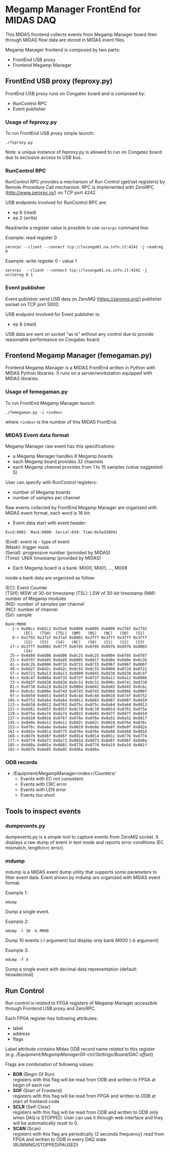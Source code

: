 # Megamp Manager FrontEnd for MIDAS DAQ

This MIDAS frontend collects events from Megamp Manager board then through MIDAS flow data are stored in MIDAS event files.

Megamp Manager frontend is composed by two parts:

- FrontEnd USB proxy
- Frontend Megamp Manager

## FrontEnd USB proxy (feproxy.py)

FrontEnd USB proxy runs on Congatec board and is composed by:

- RunControl RPC
- Event publisher

### Usage of feproxy.py

To run FrontEnd USB proxy simple launch:
```
./feproxy.py
```
Note: a unique instance of feproxy.py is allowed to run on Congatec board due to exclusive access to USB bus.

### RunControl RPC

RunControl RPC provides a mechanism of Run Control (get/set registers) by Remote Procedure Call mechanism.
RPC is implemented with ZeroRPC (http://www.zerorpc.io/) on TCP port 4242.

USB endpoints involved for RunControl RPC are:

- ep 6 (read)
- ep 2 (write)

Read/write a register value is possible to use `zerorpc` command line:

Example: read register 0
```
zerorpc --client --connect tcp://lxconga01.na.infn.it:4242 -j readreg 0
```

Example: write register 0 - value 1
```
zerorpc  --client --connect tcp://lxconga01.na.infn.it:4242 -j writereg 0 1
```

### Event publisher

Event publisher send USB data on ZeroMQ (https://zeromq.org/) publisher socket on TCP port 5000.

USB endpoint involved for Event publisher is:

- ep 8 (read)

USB data are sent on socket "as is" without any control due to provide reasonable performance on Congatec board.

## Frontend Megamp Manager (femegaman.py)

Frontend Megamp Manager is a MIDAS FrontEnd written in Python with MIDAS Python libraries. It runs on a server/workstation
equipped with MIDAS libraries.

### Usage of femegaman.py

To run FrontEnd Megamp Manager launch:
```
./femegaman.py -i <index>
```
where `<index>` is the number of this MIDAS FrontEnd.

### MIDAS Event data format

Megamp Manager raw event has this specifications:

- a Megamp Manager handles 8 Megamp boards
- each Megamp board provides 32 channels
- each Megamp channel provides from 1 to 15 samples (value suggested: 5)

User can specify with RunControl registers:
- number of Megamp boards
- number of samples per channel

Raw events collected by FrontEnd Megamp Manager are organized with MIDAS event format, each word is 16 bit:

- Event data start with event header:
```
Evid:0001- Mask:0000- Serial:639- Time:0x5ed38991
```
(Evid): event id - type of event\
(Mask): trigger mask\
(Serial): progressive number (provided by MIDAS)\
(Time): UNIX timestamp (provided by MIDAS)

- Each Megamp board is a bank: M000, M001, ..., M008

inside a bank data are organized as follow:

(EC): Event Counter\
(TSH): MSW of 30-bit timestamp
(TSL): LSW of 30-bit timestamp
(NM): number of Megamp modules\
(NS): number of samples per channel\
(NC): number of channel\
(Sx): sample
```
Bank:M000
   1-> 0x00cc 0x02c2 0x55e6 0x0008 0x0005 0x0000 0x278f 0x2792 
        (EC)   (TSH)  (TSL)  (NM)   (NS)   (NC)   (S0)   (S1)
   9-> 0x2792 0x37af 0x37af 0x0001 0x3fff 0x3fff 0x3fff 0x3fff
        (S2)   (S3)   (S4)   (NC)   (S0)   (S1)   (S2)   (S3)
  17-> 0x3fff 0x0002 0x077f 0x0705 0x0705 0x097b 0x097b 0x0003
        (S4)
  25-> 0x0d0d 0x0d06 0x0d06 0x0c25 0x0c25 0x0004 0x0705 0x0707 
  33-> 0x0707 0x0a05 0x0a05 0x0005 0x0d17 0x0d0e 0x0d0e 0x0c2b 
  41-> 0x0c2b 0x0006 0x071b 0x0715 0x0715 0x0967 0x0967 0x0007 
  49-> 0x0d27 0x0d2c 0x0d2c 0x0c55 0x0c55 0x0008 0x072d 0x0721 
  57-> 0x0721 0x0a13 0x0a13 0x0009 0x0d41 0x0d38 0x0d38 0x0c4f 
  65-> 0x0c4f 0x000a 0x0735 0x072f 0x072f 0x0a11 0x0a11 0x000b 
  73-> 0x0d3f 0x0d38 0x0d38 0x0c51 0x0c51 0x000c 0x0741 0x0738 
  81-> 0x0738 0x0a19 0x0a19 0x000d 0x0d41 0x0d45 0x0d45 0x0c6c 
  89-> 0x0c6c 0x000e 0x074d 0x0745 0x0745 0x096b 0x096b 0x000f 
  97-> 0x0d59 0x0d53 0x0d53 0x0c4d 0x0c4d 0x0010 0x074f 0x0752 
 105-> 0x0752 0x0a64 0x0a64 0x0011 0x0d65 0x0d67 0x0d67 0x0d10 
 113-> 0x0d10 0x0012 0x0763 0x075c 0x075c 0x0a64 0x0a64 0x0013 
 121-> 0x0d61 0x0d5f 0x0d5f 0x0c78 0x0c78 0x0014 0x0761 0x075e 
 129-> 0x075e 0x0a74 0x0a74 0x0015 0x0e03 0x0d7f 0x0d7f 0x0d10 
 137-> 0x0d10 0x0016 0x0767 0x076e 0x076e 0x0a52 0x0a52 0x0017 
 145-> 0x0e0e 0x0e11 0x0e11 0x0d2c 0x0d2c 0x0018 0x076d 0x076c 
 153-> 0x076c 0x0a6e 0x0a6e 0x0019 0x0e0a 0x0e0f 0x0e0f 0x0d2e 
 161-> 0x0d2e 0x001a 0x0775 0x076e 0x076e 0x0a68 0x0a68 0x001b 
 169-> 0x0d7b 0x0d6f 0x0d6f 0x0d14 0x0d14 0x001c 0x077b 0x0774 
 177-> 0x0774 0x0a72 0x0a72 0x001d 0x0d73 0x0d6f 0x0d6f 0x0d0a 
 185-> 0x0d0a 0x001e 0x0801 0x0776 0x0776 0x0a19 0x0a19 0x001f 
 193-> 0x0d7b 0x0e05 0x0e05 0x0d6a 0x0d6a 
```

### ODB records

- /Equipment/MegampManager\<index\>/Counters/
   - Events with EC not consistent
   - Events with CRC error
   - Events with LEN error
   - Events too short
   
## Tools to inspect events

### dumpevents.py

dumpevents.py is a simple tool to capture events from ZeroMQ socket. It displays a raw dump of event in text mode and reports
error conditions (EC mismatch, length/crc error).

### mdump

mdump is a MIDAS event dump utility that supports some parameters to filter event data. Event shown by mdump are organized
with MIDAS event format.

Example 1:
```
mdump
```
Dump a single event.

Example 2:
```
mdump -l 10 -b M000
```
Dump 10 events (-l argument) but display only bank M000 (-b argument)

Example 3:
```
mdump -f d
```
Dump a single event with decimal data representation (default: hexadecimal)

## Run Control

Run control is related to FPGA registers of Megamp Manager accessible through Frontend USB proxy and ZeroRPC.

Each FPGA register has following attributes:
- label
- address
- flags

Label attribute contains Midas ODB record name related to this register\
(e.g. _/Equipment/MegampManager00-ctrl/Settings/Board/DAC offset_)

Flags are combination of following values:
- **BOR** (Begin Of Run)\
registers with this flag will be read from ODB and written to FPGA at begin of each run 
- **SOF** (Start of Frontend)\
registers with this flag will be read from FPGA and written to ODB at start of frontend code
- **SCLR** (Self-Clear)\
registers with this flag will be read from ODB and written to ODB only when DAQ is STOPPED. User can use it through web interface and they will be automatically reset to 0.
- **SCAN** (Scan)\
registers with this flag are periodically (2 seconds frequency) read from FPGA and written to ODB in every DAQ state (RUNNING/STOPPED/PAUSED)
